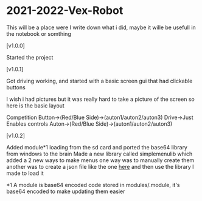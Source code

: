 # 2021-2022-Vex-Robot

This will be a place were I write down what i did, maybe it wille be usefull in the notebook or somthing

[v1.0.0]

Started the project

[v1.0.1]

Got driving working, and started with a basic screen gui that had clickable buttons

I wish i had pictures but it was really hard to take a picture of the screen so here is the basic layout

Competition Button->(Red/Blue Side)->(auton1/auton2/auton3)
Drive->Just Enables controls
Auton->(Red/Blue Side)->(auton1/auton2/auton3)


[v1.0.2]

Added module*1 loading from the sd card and ported the base64 library from windows to the brain
Made a new library called simplemenulib which added a 2 new ways to make menus one way was to manually create them another was to create a json file like the one [here](https://github.com/DylanBruner/2021-2022-Vex-Robot/blob/log/menu.json) and then use the library I made to load it





*1 A module is base64 encoded code stored in modules/<modulename>.module, it's base64 encoded to make updating them easier
